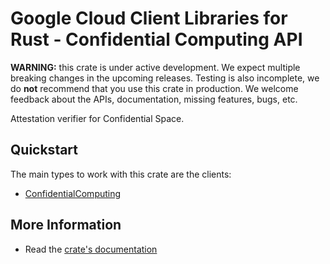 # Google Cloud Client Libraries for Rust - Confidential Computing API

<!-- Code generated by sidekick. DO NOT EDIT. -->

**WARNING:** this crate is under active development. We expect multiple breaking
changes in the upcoming releases. Testing is also incomplete, we do **not**
recommend that you use this crate in production. We welcome feedback about the
APIs, documentation, missing features, bugs, etc.

Attestation verifier for Confidential Space.

## Quickstart

The main types to work with this crate are the clients:

* [ConfidentialComputing](https://docs.rs/google-cloud-confidentialcomputing-v1/latest/google_cloud_confidentialcomputing_v1/client/struct.ConfidentialComputing.html)

## More Information

* Read the [crate's documentation](https://docs.rs/google-cloud-confidentialcomputing-v1/latest/google-cloud-confidentialcomputing-v1)
